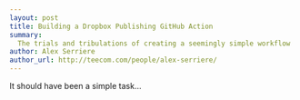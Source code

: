```yaml
---
layout: post
title: Building a Dropbox Publishing GitHub Action 
summary:
  The trials and tribulations of creating a seemingly simple workflow
author: Alex Serriere
author_url: http://teecom.com/people/alex-serriere/
---
```


It should have been a simple task...
